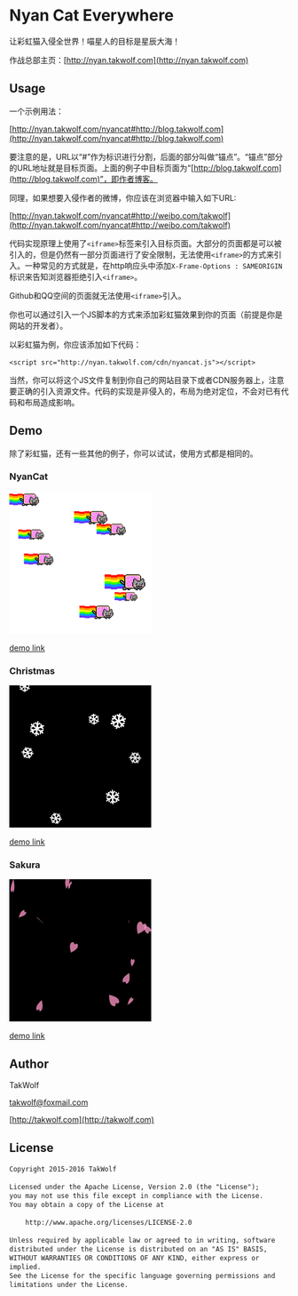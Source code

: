 # Nyan Cat Everywhere #

让彩虹猫入侵全世界！喵星人的目标是星辰大海！

作战总部主页：[http://nyan.takwolf.com](http://nyan.takwolf.com)

## Usage ##

一个示例用法：

[http://nyan.takwolf.com/nyancat#http://blog.takwolf.com](http://nyan.takwolf.com/nyancat#http://blog.takwolf.com)

要注意的是，URL以“#”作为标识进行分割，后面的部分叫做“锚点”。“锚点”部分的URL地址就是目标页面。上面的例子中目标页面为“[http://blog.takwolf.com](http://blog.takwolf.com)”，即作者博客。

同理，如果想要入侵作者的微博，你应该在浏览器中输入如下URL:

[http://nyan.takwolf.com/nyancat#http://weibo.com/takwolf](http://nyan.takwolf.com/nyancat#http://weibo.com/takwolf)

代码实现原理上使用了```<iframe>```标签来引入目标页面。大部分的页面都是可以被引入的，但是仍然有一部分页面进行了安全限制，无法使用```<iframe>```的方式来引入。一种常见的方式就是，在http响应头中添加```X-Frame-Options : SAMEORIGIN```标识来告知浏览器拒绝引入```<iframe>```。

Github和QQ空间的页面就无法使用```<iframe>```引入。

你也可以通过引入一个JS脚本的方式来添加彩虹猫效果到你的页面（前提是你是网站的开发者）。

以彩虹猫为例，你应该添加如下代码：

    <script src="http://nyan.takwolf.com/cdn/nyancat.js"></script>

当然，你可以将这个JS文件复制到你自己的网站目录下或者CDN服务器上，注意要正确的引入资源文件。代码的实现是非侵入的，布局为绝对定位，不会对已有代码和布局造成影响。

## Demo ##

除了彩虹猫，还有一些其他的例子，你可以试试，使用方式都是相同的。

### NyanCat ###

![NyanCat](/img/screenshot-nyancat.png)

[demo link](http://nyan.takwolf.com/nyancat#http://nyan.takwolf.com)

### Christmas ###

![NyanCat](/img/screenshot-christmas.png)

[demo link](http://nyan.takwolf.com/christmas#http://nyan.takwolf.com)

### Sakura ###

![Sakura](/img/screenshot-sakura.png)

[demo link](http://nyan.takwolf.com/sakura#http://nyan.takwolf.com)

## Author ##

TakWolf

[takwolf@foxmail.com](mailto:takwolf@foxmail.com)

[http://takwolf.com](http://takwolf.com)

## License ##

    Copyright 2015-2016 TakWolf
    
    Licensed under the Apache License, Version 2.0 (the "License");
    you may not use this file except in compliance with the License.
    You may obtain a copy of the License at

        http://www.apache.org/licenses/LICENSE-2.0

    Unless required by applicable law or agreed to in writing, software
    distributed under the License is distributed on an "AS IS" BASIS,
    WITHOUT WARRANTIES OR CONDITIONS OF ANY KIND, either express or implied.
    See the License for the specific language governing permissions and
    limitations under the License.